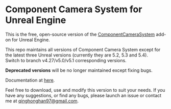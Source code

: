 # Component Camera System for Unreal Engine
This is the free, open-source version of the [ComponentCameraSystem](https://www.unrealengine.com/marketplace/product/7dd53db6fd3a4ccfa4c35e6b2125b742) add-on for Unreal Engine. 

This repo maintains all versions of Component Camera System except for the latest three Unreal versions (currently they are 5.2, 5.3 and 5.4).  
Switch to branch v4.27/v5.0/v5.1 corresponding versions.  

**Deprecated versions** will be no longer maintained except fixing bugs.

Documentation at [here](https://sulleyyys-organization.gitbook.io/manuals-of-ccs/). 

Feel free to download, use and modify this version to suit your needs. If you have any suggestions, or find any bugs, please launch an issue or contact me at qinghonghan97@gmail.com.
